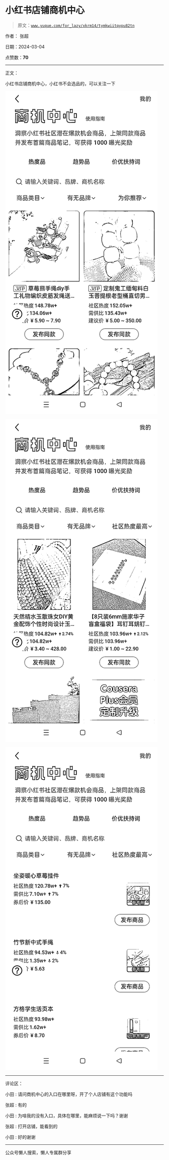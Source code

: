 # 小红书店铺商机中心

> 原文：[`www.yuque.com/for_lazy/xkrm14/tymkwiitqypu82tn`](https://www.yuque.com/for_lazy/xkrm14/tymkwiitqypu82tn)

作者： 张超

日期：2024-03-04

点赞数：**70**

* * *

正文：

小红书店铺商机中心，小红书不会选品的，可以关注一下

![](img/0008c3bf8a9ff2b9d268d04f48b1fe6a.png)

![](img/b543f5d526f5ff4b299368c907d709c5.png)

![](img/1ca4a1b8b20e429035ed9ab4480399c9.png)

* * *

评论区：

小田 : 请问商机中心的入口在哪里呀，开了个人店铺有这个功能吗

张超 : 有的

小田 : 为啥我的没有入口，具体在哪里，能麻烦说一下吗？谢谢

张超 : 打开店铺，能看到的

小田 : 好的谢谢

* * *

公众号懒人搜索，懒人专属群分享